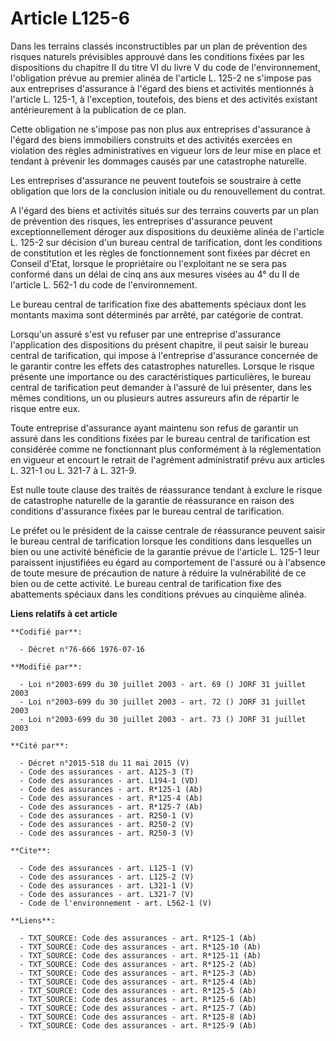 # Article L125-6

Dans les terrains classés inconstructibles par un plan de prévention des risques naturels prévisibles approuvé dans les
conditions fixées par les dispositions du chapitre II du titre VI du livre V du code de l'environnement, l'obligation prévue
au premier alinéa de l'article L. 125-2 ne s'impose pas aux entreprises d'assurance à l'égard des biens et activités
mentionnés à l'article L. 125-1, à l'exception, toutefois, des biens et des activités existant antérieurement à la
publication de ce plan. 

Cette obligation ne s'impose pas non plus aux entreprises d'assurance à l'égard des biens immobiliers construits et des
activités exercées en violation des règles administratives en vigueur lors de leur mise en place et tendant à prévenir les
dommages causés par une catastrophe naturelle. 

Les entreprises d'assurance ne peuvent toutefois se soustraire à cette obligation que lors de la conclusion initiale ou du
renouvellement du contrat. 

A l'égard des biens et activités situés sur des terrains couverts par un plan de prévention des risques, les entreprises
d'assurance peuvent exceptionnellement déroger aux dispositions du deuxième alinéa de l'article L. 125-2 sur décision d'un
bureau central de tarification, dont les conditions de constitution et les règles de fonctionnement sont fixées par décret en
Conseil d'Etat, lorsque le propriétaire ou l'exploitant ne se sera pas conformé dans un délai de cinq ans aux mesures visées
au 4° du II de l'article L. 562-1 du code de l'environnement. 

Le bureau central de tarification fixe des abattements spéciaux dont les montants maxima sont déterminés par arrêté, par
catégorie de contrat. 

Lorsqu'un assuré s'est vu refuser par une entreprise d'assurance l'application des dispositions du présent chapitre, il peut
saisir le bureau central de tarification, qui impose à l'entreprise d'assurance concernée de le garantir contre les effets
des catastrophes naturelles. Lorsque le risque présente une importance ou des caractéristiques particulières, le bureau
central de tarification peut demander à l'assuré de lui présenter, dans les mêmes conditions, un ou plusieurs autres
assureurs afin de répartir le risque entre eux. 

Toute entreprise d'assurance ayant maintenu son refus de garantir un assuré dans les conditions fixées par le bureau central
de tarification est considérée comme ne fonctionnant plus conformément à la réglementation en vigueur et encourt le retrait
de l'agrément administratif prévu aux articles L. 321-1 ou L. 321-7 à L. 321-9. 

Est nulle toute clause des traités de réassurance tendant à exclure le risque de catastrophe naturelle de la garantie de
réassurance en raison des conditions d'assurance fixées par le bureau central de tarification. 

Le préfet ou le président de la caisse centrale de réassurance peuvent saisir le bureau central de tarification lorsque les
conditions dans lesquelles un bien ou une activité bénéficie de la garantie prévue de l'article L. 125-1 leur paraissent
injustifiées eu égard au comportement de l'assuré ou à l'absence de toute mesure de précaution de nature à réduire la
vulnérabilité de ce bien ou de cette activité. Le bureau central de tarification fixe des abattements spéciaux dans les
conditions prévues au cinquième alinéa.

**Liens relatifs à cet article**

	**Codifié par**:

	  - Décret n°76-666 1976-07-16

	**Modifié par**:

	  - Loi n°2003-699 du 30 juillet 2003 - art. 69 () JORF 31 juillet 2003
	  - Loi n°2003-699 du 30 juillet 2003 - art. 72 () JORF 31 juillet 2003
	  - Loi n°2003-699 du 30 juillet 2003 - art. 73 () JORF 31 juillet 2003

	**Cité par**:

	  - Décret n°2015-518 du 11 mai 2015 (V)
	  - Code des assurances - art. A125-3 (T)
	  - Code des assurances - art. L194-1 (VD)
	  - Code des assurances - art. R*125-1 (Ab)
	  - Code des assurances - art. R*125-4 (Ab)
	  - Code des assurances - art. R*125-7 (Ab)
	  - Code des assurances - art. R250-1 (V)
	  - Code des assurances - art. R250-2 (V)
	  - Code des assurances - art. R250-3 (V)

	**Cite**:

	  - Code des assurances - art. L125-1 (V)
	  - Code des assurances - art. L125-2 (V)
	  - Code des assurances - art. L321-1 (V)
	  - Code des assurances - art. L321-7 (V)
	  - Code de l'environnement - art. L562-1 (V)

	**Liens**:

	  - TXT_SOURCE: Code des assurances - art. R*125-1 (Ab)
	  - TXT_SOURCE: Code des assurances - art. R*125-10 (Ab)
	  - TXT_SOURCE: Code des assurances - art. R*125-11 (Ab)
	  - TXT_SOURCE: Code des assurances - art. R*125-2 (Ab)
	  - TXT_SOURCE: Code des assurances - art. R*125-3 (Ab)
	  - TXT_SOURCE: Code des assurances - art. R*125-4 (Ab)
	  - TXT_SOURCE: Code des assurances - art. R*125-5 (Ab)
	  - TXT_SOURCE: Code des assurances - art. R*125-6 (Ab)
	  - TXT_SOURCE: Code des assurances - art. R*125-7 (Ab)
	  - TXT_SOURCE: Code des assurances - art. R*125-8 (Ab)
	  - TXT_SOURCE: Code des assurances - art. R*125-9 (Ab)
